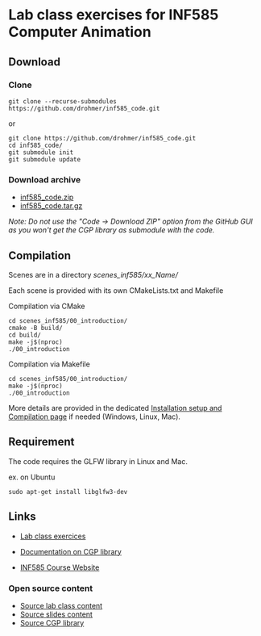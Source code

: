 # Lab class exercises for INF585 Computer Animation

## Download



### Clone

```
git clone --recurse-submodules https://github.com/drohmer/inf585_code.git
```

or

```
git clone https://github.com/drohmer/inf585_code.git
cd inf585_code/
git submodule init
git submodule update
```

### Download archive

* [inf585_code.zip](https://imagecomputing.net/damien.rohmer/teaching/inf585/code/inf585_code.zip)
* [inf585_code.tar.gz](https://imagecomputing.net/damien.rohmer/teaching/inf585/code/inf585_code.tar.gz)


_Note: Do not use the "Code -> Download ZIP" option from the GitHub GUI as you won't get the CGP library as submodule with the code._


## Compilation

Scenes are in a directory _scenes_inf585/xx_Name/_

Each scene is provided with its own CMakeLists.txt and Makefile

Compilation via CMake
```
cd scenes_inf585/00_introduction/
cmake -B build/
cd build/
make -j$(nproc)
./00_introduction
```

Compilation via Makefile
```
cd scenes_inf585/00_introduction/
make -j$(nproc)
./00_introduction
```

More details are provided in the dedicated [Installation setup and Compilation page](https://imagecomputing.net/cgp/compilation) if needed (Windows, Linux, Mac).

## Requirement

The code requires the GLFW library in Linux and Mac.

ex. on Ubuntu

```
sudo apt-get install libglfw3-dev
```



## Links

* [Lab class exercices](https://imagecomputing.net/damien.rohmer/teaching/inf585/practice/index.html)
* [Documentation on CGP library](https://imagecomputing.net/cgp/index.html)


* [INF585 Course Website](https://damienrohmer.com/data/teaching/2022_2023/x-inf585)

### Open source content

* [Source lab class content](https://github.com/drohmer/inf585_lab_class)
* [Source slides content](https://github.com/drohmer/inf585_course_slides)
* [Source CGP library](https://github.com/drohmer/cgp)
